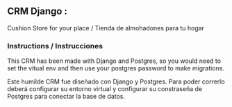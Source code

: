 
## CRM Django :

Cushion Store for your place / Tienda de almohadones para tu hogar

### Instructions / Instrucciones

This CRM has been made with Django and Postgres, so you would need to set the vitual env and then use your postgres password to make migrations.

Este humilde CRM fue diseñado con Django y Postgres. Para poder correrlo deberá configurar su entorno virtual y configurar su constraseña de Postgres para conectar la base de datos.
